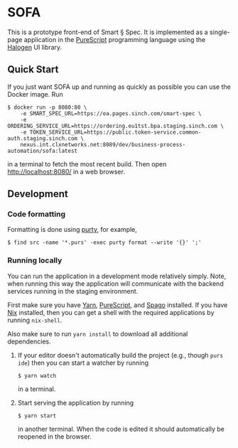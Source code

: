 # SOFA

This is a prototype front-end of Smart § Spec. It is implemented as a
single-page application in the [PureScript] programming language using
the [Halogen] UI library.

## Quick Start

If you just want SOFA up and running as quickly as possible you can
use the Docker image. Run

``` sh-session
$ docker run -p 8080:80 \
    -e SMART_SPEC_URL=https://ea.pages.sinch.com/smart-spec \
    -e ORDERING_SERVICE_URL=https://ordering.eu1tst.bpa.staging.sinch.com \
    -e TOKEN_SERVICE_URL=https://public.token-service.common-auth.staging.sinch.com \
    nexus.int.clxnetworks.net:8089/dev/business-process-automation/sofa:latest
```

in a terminal to fetch the most recent build. Then open
<http://localhost:8080/> in a web browser.

## Development

### Code formatting

Formatting is done using [purty](https://gitlab.com/joneshf/purty),
for example,

``` sh-session
$ find src -name '*.purs' -exec purty format --write '{}' ';'
```

### Running locally

You can run the application in a development mode relatively simply.
Note, when running this way the application will communicate with the
backend services running in the staging environment.

First make sure you have [Yarn], [PureScript], and [Spago] installed.
If you have [Nix] installed, then you can get a shell with the
required applications by running `nix-shell`.

Also make sure to run `yarn install` to download all additional
dependencies.

1. If your editor doesn't automatically build the project (e.g.,
   though `purs ide`) then you can start a watcher by running

    ``` sh-session
    $ yarn watch
    ```

   in a terminal.

2. Start serving the application by running

    ``` sh-session
    $ yarn start
    ```

   in another terminal. When the code is edited it should
   automatically be reopened in the browser.

[CUE]: https://cuelang.org/
[GNU Bash]: https://www.gnu.org/software/bash/
[GNU Make]: https://www.gnu.org/software/make/
[GNU sed]: https://www.gnu.org/software/sed/
[Halogen]: https://purescript-halogen.github.io/purescript-halogen/
[Nix]: https://nixos.org/
[PureScript]: https://www.purescript.org/
[Spago]: https://github.com/purescript/spago
[Yarn]: https://yarnpkg.com/
[jq]: https://stedolan.github.io/jq/
